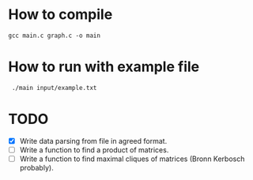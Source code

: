 # How to compile
```gcc main.c graph.c -o main```
# How to run with example file
``` ./main input/example.txt```

# TODO
- [x] Write data parsing from file in agreed format.
- [ ] Write a function to find a product of matrices.
- [ ] Write a function to find maximal cliques of matrices (Bronn Kerbosch probably).